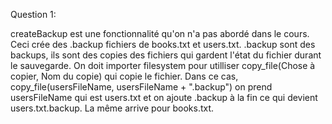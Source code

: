 Question 1:

createBackup est une fonctionnalité qu'on n'a pas abordé dans le cours. Ceci crée des .backup fichiers de books.txt et users.txt.
.backup sont des backups, ils sont des copies des fichiers qui gardent l'état du fichier durant le sauvegarde. On doit importer filesystem
pour utilliser copy_file(Chose à copier, Nom du copie) qui copie le fichier. Dans ce cas, copy_file(usersFileName, usersFileName + ".backup")
on prend usersFileName qui est users.txt et on ajoute .backup à la fin ce qui devient users.txt.backup. La même arrive pour books.txt.